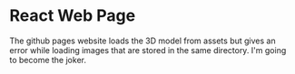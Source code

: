 # React Web Page

The github pages website loads the 3D model from assets but gives an error while loading images that are stored in the same directory.
I'm going to become the joker.
